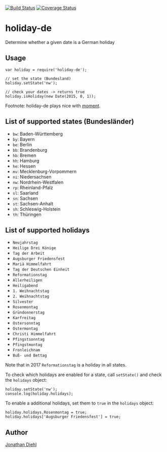 [![Build Status](https://travis-ci.org/jdiehl/holiday-de.svg)](https://travis-ci.org/jdiehl/holiday-de)
[![Coverage Status](https://coveralls.io/repos/jdiehl/holiday-de/badge.svg)](https://coveralls.io/r/jdiehl/holiday-de)

# holiday-de

Determine whether a given date is a German holiday

## Usage

```
var holiday = require('holiday-de');

// set the state (Bundesland)
holiday.setState('nw');

// check your dates -> returns true
holiday.isHoliday(new Date(2015, 0, 1));
```

Footnote: holiday-de plays nice with [moment](http://momentjs.com).

## List of supported states (Bundesländer)

* `bw`: Baden-Württemberg
* `by`: Bayern
* `be`: Berlin
* `bb`: Brandenburg
* `hb`: Bremen
* `hh`: Hamburg
* `he`: Hessen
* `mv`: Mecklenburg-Vorpommern
* `ni`: Niedersachsen
* `nw`: Nordrhein-Westfalen
* `rp`: Rheinland-Pfalz
* `sl`: Saarland
* `sn`: Sachsen
* `st`: Sachsen-Anhalt
* `sh`: Schleswig-Holstein
* `th`: Thüringen

## List of supported holidays

* `Neujahrstag`
* `Heilige Drei Könige`
* `Tag der Arbeit`
* `Augsburger Friedensfest`
* `Mariä Himmelfahrt`
* `Tag der Deutschen Einheit`
* `Reformationstag`
* `Allerheiligen`
* `Heiligabend`
* `1. Weihnachtstag`
* `2. Weihnachtstag`
* `Silvester`
* `Rosenmontag`
* `Gründonnerstag`
* `Karfreitag`
* `Ostersonntag`
* `Ostermontag`
* `Christi Himmelfahrt`
* `Pfingstsonntag`
* `Pfingstmontag`
* `Fronleichnam`
* `Buß- und Bettag`

Note that in 2017 `Reformationstag` is a holiday in all states.

To check which holidays are enabled for a state, call `setState()` and check the `holidays` object:

```
holiday.setState('nw');
console.log(holiday.holidays);
```

To enable a additional holidays, set them to `true` in the `holidays` object:

```
holiday.holidays.Rosenmontag = true;
holiday.holidays['Augsburger Friedensfest'] = true;
```

## Author

[Jonathan Diehl](https://github.com/jdiehl)
